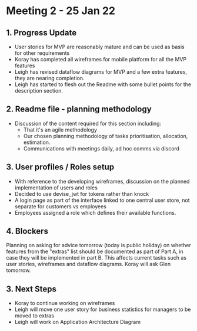 # Meeting 2 - 25 Jan 22

## 1. Progress Update

- User stories for MVP are reasonably mature and can be used as basis for other requirements
- Koray has completed all wireframes for mobile platform for all the MVP features
- Leigh has revised dataflow diagrams for MVP and a few extra features, they are nearing completion.
- Leigh has started to flesh out the Readme with some bullet points for the description section.

## 2. Readme file - planning methodology
- Discussion of the content required for this section including:
  - That it's an agile methodology
  - Our chosen planning methodology of tasks prioritisation, allocation, estimation.
  - Communications with meetings daily, ad hoc comms via discord

## 3. User profiles / Roles setup
- With reference to the developing wireframes, discussion on the planned implementation of users and roles
- Decided to use devise_jwt for tokens rather than knock
- A login page as part of the interface linked to one central user store, not separate for customers vs employees
- Employees assigned a role which defines their available functions.

## 4. Blockers

Planning on asking for advice tomorrow (today is public holiday) on whether features from the "extras" list should be documented as part of Part A, in case they will be implemented in part B.  This affects current tasks such as user stories, wireframes and dataflow diagrams.  Koray will ask Glen tomorrow.

## 3. Next Steps

- Koray to continue working on wireframes
- Leigh will move one user story for business statistics for managers to be moved to extras
- Leigh will work on Application Architecture Diagram
